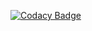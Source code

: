
[![Codacy Badge](https://api.codacy.com/project/badge/Grade/abdc8ca79c5b4bc3b1d474f210886cc8)](https://app.codacy.com/gh/BuildForSDG/Team-116?utm_source=github.com&utm_medium=referral&utm_content=BuildForSDG/Team-116&utm_campaign=Badge_Grade_Settings)
